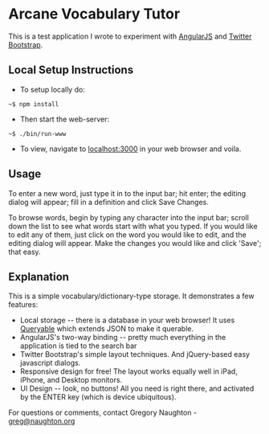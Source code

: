 # Arcane Vocabulary Tutor

This is a test application I wrote to experiment with [AngularJS](https://angularjs.org/) 
and [Twitter Bootstrap](http://getbootstrap.com/getting-started).

## Local Setup Instructions

* To setup locally do:

```
~$ npm install
```

* Then start the web-server:

```
~$ ./bin/run-www
```

* To view, navigate to [localhost:3000](http://localhost:3000) in your web browser and voila.

## Usage

To enter a new word, just type it in to the input bar; hit enter; 
the editing dialog will appear; fill in a definition and click Save Changes.

To browse words, begin by typing any character into the input bar;
scroll down the list to see what words start with what you typed.
If you would like to edit any of them, just click on the word you would
like to edit, and the editing dialog will appear. Make the changes you would
like and click 'Save'; that easy.

## Explanation

This is a simple vocabulary/dictionary-type storage. It demonstrates a few features:
* Local storage -- there is a database in your web browser! It uses [Queryable](https://github.com/gmn/queryable) which extends JSON to make it querable.
* AngularJS's two-way binding -- pretty much everything in the application is tied to the search bar
* Twitter Bootstrap's simple layout techniques. And jQuery-based easy javascript dialogs.
* Responsive design for free! The layout works equally well in iPad, iPhone, and Desktop monitors.
* UI Design -- look, no buttons! All you need is right there, and activated by the ENTER key (which is device ubiquitous).

For questions or comments, contact Gregory Naughton - greg@naughton.org
